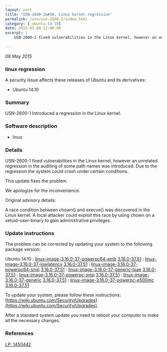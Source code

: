 ```yaml
---
layout: post
title: "USN-2600-2&#58; Linux kernel regression"
permalink: /usn/usn-2600-2/index.html
category: [ ubuntu-14.10]
date: 2015-05-08 12:00:00
excerpt: |
    USN-2600-1 fixed vulnerabilities in the Linux kernel, however an unrelated regression in the auditing of some path names was introduced. Due to the regression the system could crash under certain conditions.
    
--- 
```

 
 

*08 May 2015*

### linux regression

A security issue affects these releases of Ubuntu and its derivatives:

* Ubuntu 14.10

### Summary

USN-2600-1 Introduced a regression in the Linux kernel. 

### Software description

* linux 

### Details

USN-2600-1 fixed vulnerabilities in the Linux kernel, however an unrelated regression in the auditing of some path names was introduced. Due to the regression the system could crash under certain conditions.

This update fixes the problem.

We apologize for the inconvenience.

Original advisory details:

 A race condition between chown() and execve() was discovered in the Linux kernel. A local attacker could exploit this race by using chown on a setuid-user-binary to gain administrative privileges. 

### Update instructions

The problem can be corrected by updating your system to the following package version:

Ubuntu 14.10
 : [linux-image-3.16.0-37-powerpc64-emb](https://launchpad.net/ubuntu/+source/linux) <span> [3.16.0-37.51](https://launchpad.net/ubuntu/+source/linux/3.16.0-37.51) </span> 
 : [linux-image-3.16.0-37-lowlatency](https://launchpad.net/ubuntu/+source/linux) <span> [3.16.0-37.51](https://launchpad.net/ubuntu/+source/linux/3.16.0-37.51) </span> 
 : [linux-image-3.16.0-37-powerpc64-smp](https://launchpad.net/ubuntu/+source/linux) <span> [3.16.0-37.51](https://launchpad.net/ubuntu/+source/linux/3.16.0-37.51) </span> 
 : [linux-image-3.16.0-37-generic-lpae](https://launchpad.net/ubuntu/+source/linux) <span> [3.16.0-37.51](https://launchpad.net/ubuntu/+source/linux/3.16.0-37.51) </span> 
 : [linux-image-3.16.0-37-powerpc-smp](https://launchpad.net/ubuntu/+source/linux) <span> [3.16.0-37.51](https://launchpad.net/ubuntu/+source/linux/3.16.0-37.51) </span> 
 : [linux-image-3.16.0-37-generic](https://launchpad.net/ubuntu/+source/linux) <span> [3.16.0-37.51](https://launchpad.net/ubuntu/+source/linux/3.16.0-37.51) </span> 
 : [linux-image-3.16.0-37-powerpc-e500mc](https://launchpad.net/ubuntu/+source/linux) <span> [3.16.0-37.51](https://launchpad.net/ubuntu/+source/linux/3.16.0-37.51) </span> 

To update your system, please follow these instructions: [https://wiki.ubuntu.com/Security/Upgrades](https://wiki.ubuntu.com/Security/Upgrades).

After a standard system update you need to reboot your computer to make all the necessary changes. 

### References

 
 [LP: 1450442](https://launchpad.net/bugs/1450442)
 

